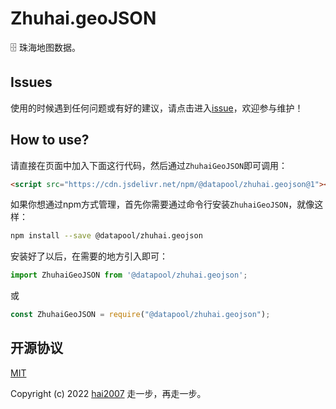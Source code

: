 # Zhuhai.geoJSON
🗄️ 珠海地图数据。

## Issues
使用的时候遇到任何问题或有好的建议，请点击进入[issue](https://github.com/hai2007/datapool/issues)，欢迎参与维护！

## How to use?

请直接在页面中加入下面这行代码，然后通过```ZhuhaiGeoJSON```即可调用：

```html
<script src="https://cdn.jsdelivr.net/npm/@datapool/zhuhai.geojson@1"></script>
```

如果你想通过npm方式管理，首先你需要通过命令行安装``````ZhuhaiGeoJSON``````，就像这样：

```bash
npm install --save @datapool/zhuhai.geojson
```

安装好了以后，在需要的地方引入即可：

```js
import ZhuhaiGeoJSON from '@datapool/zhuhai.geojson';
```

或

```js
const ZhuhaiGeoJSON = require("@datapool/zhuhai.geojson");
```

开源协议
---------------------------------------
[MIT](https://github.com/hai2007/datapool/blob/master/LICENSE)

Copyright (c) 2022 [hai2007](https://hai2007.gitee.io/sweethome/) 走一步，再走一步。
